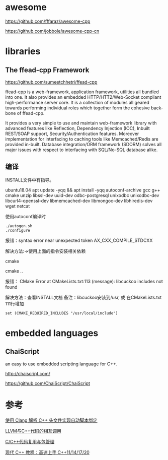 # awesome

https://github.com/fffaraz/awesome-cpp

https://github.com/jobbole/awesome-cpp-cn


# libraries

## The ffead-cpp Framework

https://github.com/sumeetchhetri/ffead-cpp

ffead-cpp is a web-framework, application framework, utilities all bundled into one. It also provides an embedded HTTP/HTT2/Web-Socket compliant high-performance server core. It is a collection of modules all geared towards performing individual roles which together form the cohesive back-bone of ffead-cpp.

It provides a very simple to use and maintain web-framework library with advanced features like Reflection, Dependency Injection (IOC), Inbuilt REST/SOAP support, Security/Authentication features. Moreover implementation for interfacing to caching tools like Memcached/Redis are provided in-built. Database integration/ORM framework (SDORM) solves all major issues with respect to interfacing with SQL/No-SQL database alike.

## 编译

INSTALL文件中有指导。

ubuntu18.04
apt update -yqq && apt install -yqq autoconf-archive gcc g++ cmake unzip libssl-dev uuid-dev odbc-postgresql unixodbc unixodbc-dev libcurl4-openssl-dev libmemcached-dev libmongoc-dev libhiredis-dev wget netcat


使用autoconf编译时

```
./autogen.sh
./configure
```
报错：syntax error near unexpected token AX_CXX_COMPILE_STDCXX

解决方法:->使用上面的指令安装相关依赖

cmake

cmake ..

报错： CMake Error at CMakeLists.txt:113 (message):
  libcuckoo includes not found

解决方法：查看INSTALL文档
备注：libcuckoo安装到/usr, 或 在CMakeLists.txt 111行增加

```
set (CMAKE_REQUIRED_INCLUDES "/usr/local/include")
```

# embedded languages

## ChaiScript

an easy to use embedded scripting language for C++.

http://chaiscript.com/

https://github.com/ChaiScript/ChaiScript




# 参考

[使用 Clang 解析 C++ 头文件实现自动脚本绑定](http://sakishum.github.io/blog/clang-ast-python/)

[LLVM与C++代码的相互调用](https://blog.csdn.net/songchuwang1868/article/details/84977794?utm_medium=distribute.pc_relevant.none-task-blog-BlogCommendFromMachineLearnPai2-1.channel_param&depth_1-utm_source=distribute.pc_relevant.none-task-blog-BlogCommendFromMachineLearnPai2-1.channel_param)

[C/C++代码复用与包管理](https://www.jianshu.com/p/5de358c1c007)

[现代 C++ 教程：高速上手 C++11/14/17/20](https://github.com/changkun/modern-cpp-tutorial)